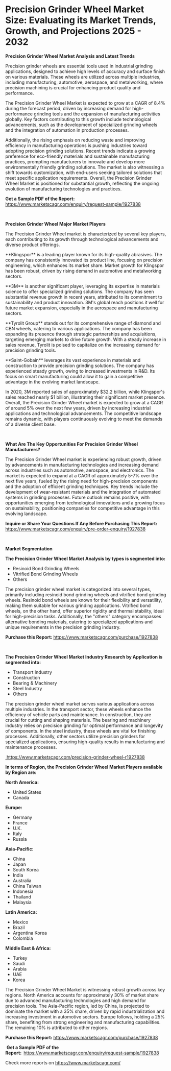 <p><h1>Precision Grinder Wheel Market Size: Evaluating its Market Trends, Growth, and Projections 2025 - 2032</h1></p><p><strong>Precision Grinder Wheel Market Analysis and Latest Trends</strong></p>
<p><p>Precision grinder wheels are essential tools used in industrial grinding applications, designed to achieve high levels of accuracy and surface finish on various materials. These wheels are utilized across multiple industries, including manufacturing, automotive, aerospace, and metalworking, where precision machining is crucial for enhancing product quality and performance.</p><p>The Precision Grinder Wheel Market is expected to grow at a CAGR of 8.4% during the forecast period, driven by increasing demand for high-performance grinding tools and the expansion of manufacturing activities globally. Key factors contributing to this growth include technological advancements, such as the development of specialized grinding wheels and the integration of automation in production processes.</p><p>Additionally, the rising emphasis on reducing waste and improving efficiency in manufacturing operations is pushing industries toward adopting precision grinding solutions. Recent trends indicate a growing preference for eco-friendly materials and sustainable manufacturing practices, prompting manufacturers to innovate and develop more environmentally friendly grinding solutions. The market is also witnessing a shift towards customization, with end-users seeking tailored solutions that meet specific application requirements. Overall, the Precision Grinder Wheel Market is positioned for substantial growth, reflecting the ongoing evolution of manufacturing technologies and practices.</p></p>
<p><strong>Get a Sample PDF of the Report:&nbsp;</strong> <a href="https://www.marketscagr.com/enquiry/request-sample/1927838?utm_campaign=1902&utm_medium=2&utm_source=Github&utm_content=ia&utm_term=15012025&utm_id=precision-grinder-wheel">https://www.marketscagr.com/enquiry/request-sample/1927838</a></p>
<p>&nbsp;</p>
<p><strong>Precision Grinder Wheel Major Market Players</strong></p>
<p><p>The Precision Grinder Wheel market is characterized by several key players, each contributing to its growth through technological advancements and diverse product offerings.</p><p>**Klingspor** is a leading player known for its high-quality abrasives. The company has consistently innovated its product line, focusing on precision engineering, which enhances its market share. Market growth for Klingspor has been robust, driven by rising demand in automotive and metalworking sectors.</p><p>**3M** is another significant player, leveraging its expertise in materials science to offer specialized grinding solutions. The company has seen substantial revenue growth in recent years, attributed to its commitment to sustainability and product innovation. 3M's global reach positions it well for future market expansion, especially in the aerospace and manufacturing sectors.</p><p>**Tyrolit Group** stands out for its comprehensive range of diamond and CBN wheels, catering to various applications. The company has been expanding its presence through strategic partnerships and acquisitions, targeting emerging markets to drive future growth. With a steady increase in sales revenue, Tyrolit is poised to capitalize on the increasing demand for precision grinding tools.</p><p>**Saint-Gobain** leverages its vast experience in materials and construction to provide precision grinding solutions. The company has experienced steady growth, owing to increased investments in R&D. Its focus on smart manufacturing could allow it to gain a competitive advantage in the evolving market landscape.</p><p>In 2020, 3M reported sales of approximately $32.2 billion, while Klingspor's sales reached nearly $1 billion, illustrating their significant market presence. Overall, the Precision Grinder Wheel market is expected to grow at a CAGR of around 5% over the next few years, driven by increasing industrial applications and technological advancements. The competitive landscape remains dynamic, with players continuously evolving to meet the demands of a diverse client base.</p></p>
<p>&nbsp;</p>
<p><strong>What Are The Key Opportunities For Precision Grinder Wheel Manufacturers?</strong></p>
<p><p>The Precision Grinder Wheel market is experiencing robust growth, driven by advancements in manufacturing technologies and increasing demand across industries such as automotive, aerospace, and electronics. The market is expected to expand at a CAGR of approximately 5-7% over the next five years, fueled by the rising need for high-precision components and the adoption of efficient grinding techniques. Key trends include the development of wear-resistant materials and the integration of automated systems in grinding processes. Future outlook remains positive, with opportunities emerging from technological innovations and a growing focus on sustainability, positioning companies for competitive advantage in this evolving landscape.</p></p>
<p><strong>Inquire or Share Your Questions If Any Before Purchasing This Report:</strong> <a href="https://www.marketscagr.com/enquiry/pre-order-enquiry/1927838?utm_campaign=1902&utm_medium=2&utm_source=Github&utm_content=ia&utm_term=15012025&utm_id=precision-grinder-wheel">https://www.marketscagr.com/enquiry/pre-order-enquiry/1927838</a></p>
<p>&nbsp;</p>
<p><strong>Market Segmentation</strong></p>
<p><strong>The Precision Grinder Wheel Market Analysis by types is segmented into:</strong></p>
<p><ul><li>Resinoid Bond Grinding Wheels</li><li>Vitrified Bond Grinding Wheels</li><li>Others</li></ul></p>
<p><p>The precision grinder wheel market is categorized into several types, primarily including resinoid bond grinding wheels and vitrified bond grinding wheels. Resinoid bond wheels are known for their flexibility and versatility, making them suitable for various grinding applications. Vitrified bond wheels, on the other hand, offer superior rigidity and thermal stability, ideal for high-precision tasks. Additionally, the "others" category encompasses alternative bonding materials, catering to specialized applications and unique requirements in the precision grinding industry.</p></p>
<p><strong>Purchase this Report:&nbsp;</strong><a href="https://www.marketscagr.com/purchase/1927838?utm_campaign=1902&utm_medium=2&utm_source=Github&utm_content=ia&utm_term=15012025&utm_id=precision-grinder-wheel">https://www.marketscagr.com/purchase/1927838</a></p>
<p>&nbsp;</p>
<p><strong>The Precision Grinder Wheel Market Industry Research by Application is segmented into:</strong></p>
<p><ul><li>Transport Industry</li><li>Construction</li><li>Bearing & Machinery</li><li>Steel Industry</li><li>Others</li></ul></p>
<p><p>The precision grinder wheel market serves various applications across multiple industries. In the transport sector, these wheels enhance the efficiency of vehicle parts and maintenance. In construction, they are crucial for cutting and shaping materials. The bearing and machinery industry relies on precision grinding for optimal performance and longevity of components. In the steel industry, these wheels are vital for finishing processes. Additionally, other sectors utilize precision grinders for specialized applications, ensuring high-quality results in manufacturing and maintenance processes.</p></p>
<p><a href="https://www.marketscagr.com/precision-grinder-wheel-r1927838?utm_campaign=1902&utm_medium=2&utm_source=Github&utm_content=ia&utm_term=15012025&utm_id=precision-grinder-wheel">&nbsp;https://www.marketscagr.com/precision-grinder-wheel-r1927838</a></p>
<p><strong>In terms of Region, the Precision Grinder Wheel Market Players available by Region are:</strong></p>
<p>
    <p> <strong> North America: </strong>
        <ul>
            <li>United States</li>
            <li>Canada</li>
        </ul>
        </p> 
    <p> <strong> Europe: </strong>
        <ul>
            <li>Germany</li>
            <li>France</li>
            <li>U.K.</li>
            <li>Italy</li>
            <li>Russia</li>
        </ul>
        </p> 
    <p> <strong> Asia-Pacific: </strong>
        <ul>
            <li>China</li>
            <li>Japan</li>
            <li>South Korea</li>
            <li>India</li>
            <li>Australia</li>
            <li>China Taiwan</li>
            <li>Indonesia</li>
            <li>Thailand</li>
            <li>Malaysia</li>
        </ul>
        </p> 
    <p> <strong> Latin America: </strong>
        <ul>
            <li>Mexico</li>
            <li>Brazil</li>
            <li>Argentina Korea</li>
            <li>Colombia</li>
        </ul>
        </p> 
    <p> <strong> Middle East & Africa: </strong>
        <ul>
            <li>Turkey</li>
            <li>Saudi</li>
            <li>Arabia</li>
            <li>UAE</li>
            <li>Korea</li>
        </ul>
    </p>
    </p>
<p><p>The Precision Grinder Wheel Market is witnessing robust growth across key regions. North America accounts for approximately 30% of market share due to advanced manufacturing technologies and high demand for precision tools. The Asia-Pacific region, led by China, is projected to dominate the market with a 35% share, driven by rapid industrialization and increasing investment in automotive sectors. Europe follows, holding a 25% share, benefiting from strong engineering and manufacturing capabilities. The remaining 10% is attributed to other regions.</p></p>
<p><strong>Purchase this Report: </strong><a href="https://www.marketscagr.com/purchase/1927838?utm_campaign=1902&utm_medium=2&utm_source=Github&utm_content=ia&utm_term=15012025&utm_id=precision-grinder-wheel">https://www.marketscagr.com/purchase/1927838</a></p>
<p>&nbsp;<strong>Get a Sample PDF of the Report:&nbsp;&nbsp;</strong><a href="https://www.marketscagr.com/enquiry/request-sample/1927838?utm_campaign=1902&utm_medium=2&utm_source=Github&utm_content=ia&utm_term=15012025&utm_id=precision-grinder-wheel">https://www.marketscagr.com/enquiry/request-sample/1927838</a></p>
<p><strong></strong></p>
<p>Check more reports on <a href="https://www.marketscagr.com/?utm_campaign=1902&utm_medium=2&utm_source=Github&utm_content=ia&utm_term=15012025&utm_id=precision-grinder-wheel">https://www.marketscagr.com/</a></p>